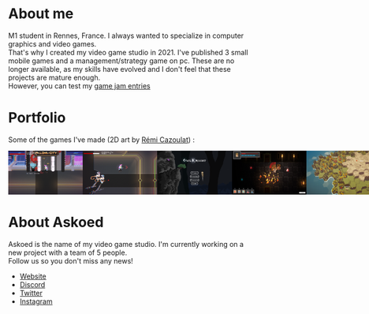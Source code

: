<h1>About me</h1>
<p>M1 student in Rennes, France. I always wanted to specialize in computer graphics and video games.<br>
That's why I created my video game studio in 2021. I've published 3 small mobile games and a management/strategy game on pc. These are no longer available, as my skills have evolved and I don't feel that these projects are mature enough.<br>
However, you can test my <a href="https://althior.itch.io">game jam entries</a></p>
<h1>Portfolio</h1>
<p>Some of the games I've made (2D art by <a href="https://github.com/RemiCazoulat/">Rémi Cazoulat</a>) : </p>
  <div style="display:flex">
    <img style="width:30%;" src="images/cyb.png" />
    <img style="width:30%;" src="images/cyb 2.png" />
    <img style="width:30%;" src="images/owl 2.png" />
    <img style="width:30%;" src="images/ven.jpg" />
    <img style="width:30%;" src="images/kc 2.png" />
    <img style="width:30%;" src="images/owl.png" />
<img style="width:30%;" src="images/kc 1.jpg" />
<img style="width:30%;" src="images/k&c 3.jpg" />
</div>


<h1>About Askoed</h1>
<p>Askoed is the name of my video game studio. I'm currently working on a new project with a team of 5 people.<br>
Follow us so you don't miss any news!</p>
<ul>
  <li><a href="https://askoed.com/">Website</a></li>
   <li><a href="https://discord.com/invite/TrytaAFKpF">Discord</a></li>
   <li><a href="https://twitter.com/AskoedStudio">Twitter</a></li>
   <li><a href="https://www.instagram.com/askoed_official/">Instagram</a></li>
</ul>
